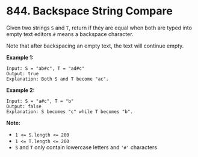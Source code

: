 # 844. Backspace String Compare

Given two strings `S` and `T`, return if they are equal when both are typed into empty text editors.`#` means a backspace character.

Note that after backspacing an empty text, the text will continue empty.

**Example 1:**

```
Input: S = "ab#c", T = "ad#c"
Output: true
Explanation: Both S and T become "ac".
```

**Example 2:**
```
Input: S = "a#c", T = "b"
Output: false
Explanation: S becomes "c" while T becomes "b".
```

**Note:**
- `1 <= S.length <= 200`
- `1 <= T.length <= 200`
- `S` and `T` only contain lowercase letters and `'#'` characters
